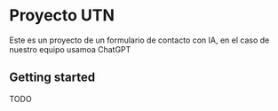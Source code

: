 # Proyecto UTN
Este es un proyecto de un formulario de contacto con IA, en el caso de nuestro equipo usamoa ChatGPT

## Getting started
TODO